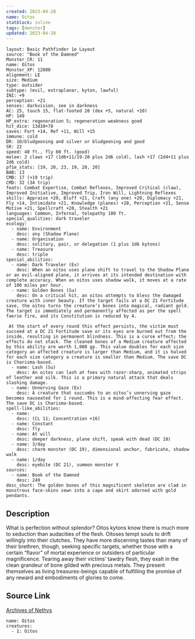 ```yaml
---
created: 2023-04-28
name: Oitos
statblock: inline
tags: [monster]
updated: 2023-04-28
---
```

```statblock
layout: Basic Pathfinder 1e Layout
source: "Book of the Damned"
Monster_CR: 11
name: Oitos
Monster_XP: 12800
alignment: LE
size: Medium
type: outsider
subtype: (evil, extraplanar, kyton, lawful)
INI: +9
perception: +21
senses: darkvision, see in darkness
AC: 25, touch 15, flat-footed 20 (dex +5, natural +10)
HP: 149
HP_extra: regeneration 5; regeneration weakness good
hit_dice: 13d10+78
saves: Fort +14, Ref +11, Will +15
immune: cold
DR: 10/bludgeoning and silver or bludgeoning and good
SR: 22
speed: 40 ft., fly 60 ft. (good)
melee: 2 claws +17 (1d6+11/19-20 plus 2d6 cold), lash +17 (2d4+11 plus 2d6 cold)
pf1e_stats: [19, 20, 23, 19, 20, 20]
BAB: 13
CMB: 17 (+19 trip)
CMD: 32 (34 trip)
feats: Combat Expertise, Combat Reflexes, Improved Critical (claw), Improved Initiative, Improved Trip, Iron Will, Lightning Reflexes
skills: Appraise +20, Bluff +21, Craft (any one) +20, Diplomacy +21, Fly +14, Intimidate +21, Knowledge (planes) +20, Perception +21, Sense Motive +21, Spellcraft +20, Stealth +21
languages: Common, Infernal, telepathy 100 ft.
special_qualities: dark traveler
ecology:
  - name: Environment
    desc: any (Shadow Plane)
  - name: Organisation
    desc: solitary, pair, or delegation (1 plus 1d6 kytons)
  - name: Treasure
    desc: triple
special_abilities:
  - name: Dark Traveler (Ex)
    desc: When an oitos uses plane shift to travel to the Shadow Plane or an evil-aligned plane, it arrives at its intended destination with complete accuracy. When an oitos uses shadow walk, it moves at a rate of 100 miles per hour.
  - name: Golden Bones (Su)
    desc: On a critical hit, an oitos attempts to bless the damaged creature with inner beauty. If the target fails at a DC 21 Fortitude save, the oitos turns the creature’s bones into magical, radiant gold. The target is immediately and permanently affected as per the spell faerie fire, and its Constitution is reduced by 4.

 At the start of every round this effect persists, the victim must succeed at a DC 21 Fortitude save or its eyes are burned out from the inside, resulting in permanent blindness. This is a curse effect; the effects do not stack. The cleaned bones of a Medium creature affected by this ability are worth 1,000 gp. This value doubles for each size category an affected creature is larger than Medium, and it is halved for each size category a creature is smaller than Medium. The save DC is Charisma-based.
  - name: Lash (Su)
    desc: An oitos can lash at foes with razor-sharp, animated strips of leather and silk. This is a primary natural attack that deals slashing damage.
  - name: Unnerving Gaze (Ex)
    desc: A creature that succumbs to an oitos’s unnerving gaze becomes nauseated for 1 round. This is a mind-affecting fear effect. The save DC is Charisma-based.
spell-like_abilities:
  - name:
    desc: (CL 11; Concentration +16)
  - name: Constant
    desc: fly
  - name: At will
    desc: deeper darkness, plane shift, speak with dead (DC 18)
  - name: 3/day
    desc: charm monster (DC 19), dimensional anchor, fabricate, shadow walk
  - name: 1/day
    desc: eyebite (DC 21), summon monster V
sources:
  - name: Book of the Damned
    desc: 249
desc_short: The golden bones of this magnificent skeleton are clad in monstrous face-skins sewn into a cape and skirt adorned with gold pendants.
```
## Description
What is perfection without splendor? Oitos kytons know there is much more to seduction than audacities of the flesh. Oitoses tempt souls to drift willingly into their clutches. They have more discerning tastes than many of their brethren, though, seeking specific targets, whether those with a certain “flavor” of mortal experience or outsiders of particular magnificence. Tearing away their victims’ tawdry flesh, they exalt in the clean grandeur of bone gilded with precious metals. They present themselves as living treasures-beings capable of fulfilling the promise of any reward and embodiments of glories to come.
## Source Link
[Archives of Nethys](https://aonprd.com/MonsterDisplay.aspx?ItemName=Oitos)
```encounter-table
name: Oitos
creatures:
  - 1: Oitos
```
